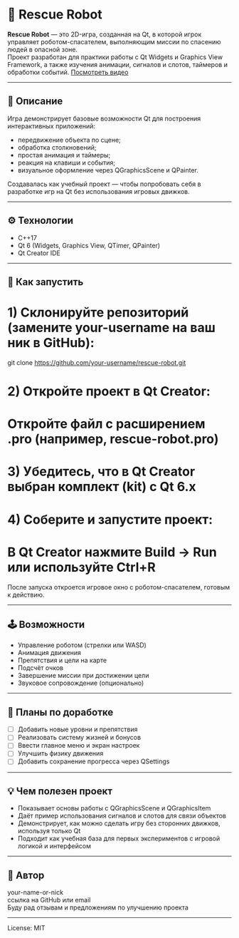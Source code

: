 # 🤖 Rescue Robot

**Rescue Robot** — это 2D-игра, созданная на Qt, в которой игрок управляет роботом-спасателем, выполняющим миссии по спасению людей в опасной зоне.  
Проект разработан для практики работы с Qt Widgets и Graphics View Framework, а также изучения анимации, сигналов и слотов, таймеров и обработки событий.
[Посмотреть видео](/demostration.mp4)

---

## 🎯 Описание

Игра демонстрирует базовые возможности Qt для построения интерактивных приложений:

- передвижение объекта по сцене;
- обработка столкновений;
- простая анимация и таймеры;
- реакция на клавиши и события;
- визуальное оформление через QGraphicsScene и QPainter.

Создавалась как учебный проект — чтобы попробовать себя в разработке игр на Qt без использования игровых движков.

---

## ⚙️ Технологии

- C++17  
- Qt 6 (Widgets, Graphics View, QTimer, QPainter)  
- Qt Creator IDE

---

## 🚀 Как запустить

# 1) Склонируйте репозиторий (замените your-username на ваш ник в GitHub):
git clone https://github.com/your-username/rescue-robot.git

# 2) Откройте проект в Qt Creator:
#    Откройте файл с расширением .pro (например, rescue-robot.pro)

# 3) Убедитесь, что в Qt Creator выбран комплект (kit) с Qt 6.x

# 4) Соберите и запустите проект:
#    В Qt Creator нажмите Build → Run или используйте Ctrl+R

После запуска откроется игровое окно с роботом-спасателем, готовым к действию.

---

## 🕹️ Возможности

- Управление роботом (стрелки или WASD)  
- Анимация движения  
- Препятствия и цели на карте  
- Подсчёт очков  
- Завершение миссии при достижении цели  
- Звуковое сопровождение (опционально)

---

## 🧩 Планы по доработке

- [ ] Добавить новые уровни и препятствия  
- [ ] Реализовать систему жизней и бонусов  
- [ ] Ввести главное меню и экран настроек  
- [ ] Улучшить физику движения  
- [ ] Добавить сохранение прогресса через QSettings

---

## 💡 Чем полезен проект

- Показывает основы работы с QGraphicsScene и QGraphicsItem  
- Даёт пример использования сигналов и слотов для связи объектов  
- Демонстрирует, как можно сделать игру без сторонних движков, используя только Qt  
- Подходит как учебная база для первых экспериментов с игровой логикой и интерфейсом

---

## 👤 Автор

your-name-or-nick  
ссылка на GitHub или email  
Буду рад отзывам и предложениям по улучшению проекта

---

License: MIT



